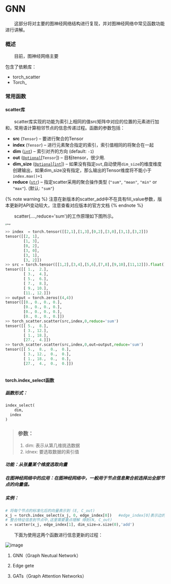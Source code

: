 # GNN

&emsp;&emsp;这部分将对主要的图神经网络结构进行复现，并对图神经网络中常见函数功能进行讲解。

### 概述

&emsp;&emsp;目前，图神经网络主要

包含了依赖库：

- torch_scatter
- Torch_



### 常用函数

#### scatter库

&emsp;&emsp;scatter库实现的功能为索引上相同的值src矩阵中对应的位置的元素进行加和，常用语计算相邻节点的信息传递过程。函数的参数包括：

- **src** (`Tensor`) – 要进行聚合的Tensor
- **index** (`Tensor`) – 进行元素聚合指定的索引，索引值相同的将聚合在一起
- **dim** ([`int`](https://docs.python.org/3/library/functions.html#int)) – 索引对齐的方向 (default: `-1`)
- **out** ([`Optional`](https://docs.python.org/3/library/typing.html#typing.Optional)[`Tensor`]) – 目标tensor，很少用.
- **dim_size** ([`Optional`](https://docs.python.org/3/library/typing.html#typing.Optional)[[`int`](https://docs.python.org/3/library/functions.html#int)]) – 如果没有指定`out`,自动使用`dim_size`的维度维度创建输出，如果dim_size没有指定，那么输出的Tensor维度将不能小于`index.max()+1`
- **reduce** ([`str`](https://docs.python.org/3/library/stdtypes.html#str)) – 指定scatter采用的聚合操作类型 (`"sum"`, `"mean"`, `"min"` or `"max"`). (默认: `"sum"`)

{% note  warning %}
注意在新版本的scatter_add中不在具有fill_value参数，版本更新时API变动较大，注意查看对应版本的官方文档
{% endnote %}

&emsp;&emsp;scatter(....,reduce='sum')的工作原理如下图所示。

<img src="https://raw.githubusercontent.com/AnchoretY/images/master/blog/image.czlizeelbx4.png" alt="image" style="zoom:30%;" />

~~~python
>> index  = torch.tensor([[2,1],[1,3],[0,2],[3,0],[3,1],[3,2]])
tensor([[2, 1],
        [1, 3],
        [0, 2],
        [3, 0],
        [3, 1],
        [3, 2]])
>> src = torch.tensor([[1,2],[3,4],[5,6],[7,8],[9,10],[11,12]]).float()
tensor([[ 1.,  2.],
        [ 3.,  4.],
        [ 5.,  6.],
        [ 7.,  8.],
        [ 9., 10.],
        [11., 12.]])
>> output = torch.zeros((4,4))
tensor([[0., 0., 0., 0.],
        [0., 0., 0., 0.],
        [0., 0., 0., 0.],
        [0., 0., 0., 0.]])
>> torch_scatter.scatter(src,index,0,reduce='sum')
tensor([[ 5.,  8.],
        [ 3., 12.],
        [ 1., 18.],
        [27.,  4.]])
>> torch_scatter.scatter(src,index,0,out=output,reduce='sum')
tensor([[ 5.,  8.,  0.,  0.],
        [ 3., 12.,  0.,  0.],
        [ 1., 18.,  0.,  0.],
        [27.,  4.,  0.,  0.]])
  
~~~

#### torch.index_select函数

##### 函数形式：

~~~python
index_select(
	dim,
  index
)
~~~

> ### 参数：
>
> 	1. dim: 表示从第几维挑选数据
>  	2. idnex: 要选取数据的索引值

##### 功能：从张量某个维度选取向量

##### 在图神经网络中的应用：在图神经网络中，一般用于节点信息聚合前选择出全部节点的向量值。

##### 实例：

~~~python
# 将每个节点的标准化后的向量表示到 (E, C_out)
x_j = torch.index_select(x_j, 0, edge_index[0])   #edge_index[0]表示边的源节点
# 整合特征信息到节点中,这里需要重点理解 得到(N, C_out)
x = scatter(x_j, edge_index[1], dim_size=x.size(0),'add')
~~~

&emsp;&emsp;下面为使用这两个函数进行信息更新的过程：

![image](https://raw.githubusercontent.com/AnchoretY/images/master/blog/image.ycqbc3xw8zo.png)



1. GNN（Graph Neutual Network）

2. Edge gete

3. GATs（Graph Attention Networks）

    





